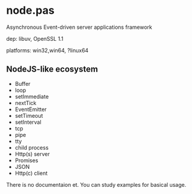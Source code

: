 # node.pas
Asynchronous Event-driven server applications framework

dep: libuv, OpenSSL 1.1

platforms: win32,win64, ?linux64

NodeJS-like ecosystem
---------------------   
* Buffer
* loop
* setImmediate
* nextTick
* EventEmitter
* setTimeout
* setInterval
* tcp
* pipe
* tty
* child process
* Http(s) server
* Promises
* JSON
* Http(c) client

There is no documentaion et. 
You can study examples for basical usage.